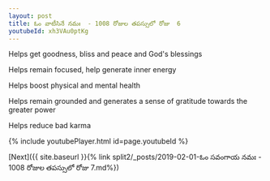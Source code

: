 ```yaml
---
layout: post
title: ఓం వాటీసినే నమః  - 1008 రోజుల తపస్సులో రోజు  6
youtubeId: xh3VAu0ptKg
---
```

 
 
Helps get goodness, bliss and peace and God's blessings
 
Helps remain focused, help generate inner energy 
 
Helps boost physical and mental health 
 
Helps remain grounded and generates a sense of gratitude towards the greater power 
 
Helps reduce bad karma
 
 
 
 


{% include youtubePlayer.html id=page.youtubeId %}
 
[Next]({{ site.baseurl }}{% link  split2/_posts/2019-02-01-ఓం సవంగాయ నమః  - 1008 రోజుల తపస్సులో రోజు  7.md%})
 

